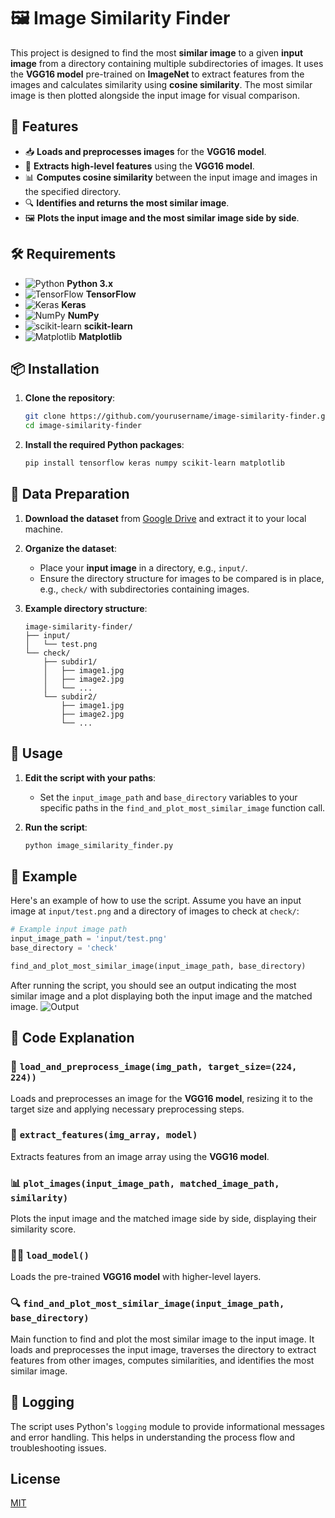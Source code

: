 
# 🖼️ Image Similarity Finder

This project is designed to find the most **similar image** to a given **input image** from a directory containing multiple subdirectories of images. It uses the **VGG16 model** pre-trained on **ImageNet** to extract features from the images and calculates similarity using **cosine similarity**. The most similar image is then plotted alongside the input image for visual comparison.

## 🌟 Features

- 📥 **Loads and preprocesses images** for the **VGG16 model**.
- 🧠 **Extracts high-level features** using the **VGG16 model**.
- 📊 **Computes cosine similarity** between the input image and images in the specified directory.
- 🔍 **Identifies and returns the most similar image**.
- 🖼️ **Plots the input image and the most similar image side by side**.

## 🛠️ Requirements

- ![Python](https://img.shields.io/badge/Python-3.x-blue.svg?logo=python&logoColor=white) **Python 3.x**
- ![TensorFlow](https://img.shields.io/badge/TensorFlow-2.x-orange.svg?logo=tensorflow&logoColor=white) **TensorFlow**
- ![Keras](https://img.shields.io/badge/Keras-2.x-red.svg?logo=keras&logoColor=white) **Keras**
- ![NumPy](https://img.shields.io/badge/NumPy-1.x-blue.svg?logo=numpy&logoColor=white) **NumPy**
- ![scikit-learn](https://img.shields.io/badge/scikit--learn-0.x-blue.svg?logo=scikit-learn&logoColor=white) **scikit-learn**
- ![Matplotlib](https://img.shields.io/badge/Matplotlib-3.x-blue.svg?logo=matplotlib&logoColor=white) **Matplotlib**

## 📦 Installation

1. **Clone the repository**:
    ```sh
    git clone https://github.com/yourusername/image-similarity-finder.git
    cd image-similarity-finder
    ```

2. **Install the required Python packages**:
    ```sh
    pip install tensorflow keras numpy scikit-learn matplotlib
    ```

## 📂 Data Preparation

1. **Download the dataset** from [Google Drive](https://drive.google.com/file/d/1UVSJ6h7r8pmOWYZkqWeAZ_YvwbFr1wV3/view) and extract it to your local machine.

2. **Organize the dataset**:
    - Place your **input image** in a directory, e.g., `input/`.
    - Ensure the directory structure for images to be compared is in place, e.g., `check/` with subdirectories containing images.

3. **Example directory structure**:
    ```
    image-similarity-finder/
    ├── input/
    │   └── test.png
    └── check/
        ├── subdir1/
        │   ├── image1.jpg
        │   ├── image2.jpg
        │   └── ...
        └── subdir2/
            ├── image1.jpg
            ├── image2.jpg
            └── ...
    ```

## 🚀 Usage

1. **Edit the script with your paths**:
    - Set the `input_image_path` and `base_directory` variables to your specific paths in the `find_and_plot_most_similar_image` function call.

2. **Run the script**:
    ```sh
    python image_similarity_finder.py
    ```

## 📝 Example

Here's an example of how to use the script. Assume you have an input image at `input/test.png` and a directory of images to check at `check/`:

```python
# Example input image path
input_image_path = 'input/test.png'
base_directory = 'check'

find_and_plot_most_similar_image(input_image_path, base_directory)
```

After running the script, you should see an output indicating the most similar image and a plot displaying both the input image and the matched image.
![Output](https://github.com/RF-UV-11/Handwritten-Math-Equation-Solver/blob/main/image-similarity-finder/output/output.png)
## 📜 Code Explanation

### 🔄 `load_and_preprocess_image(img_path, target_size=(224, 224))`

Loads and preprocesses an image for the **VGG16 model**, resizing it to the target size and applying necessary preprocessing steps.

### 🧬 `extract_features(img_array, model)`

Extracts features from an image array using the **VGG16 model**.

### 📊 `plot_images(input_image_path, matched_image_path, similarity)`

Plots the input image and the matched image side by side, displaying their similarity score.

### 🏋️‍♂️ `load_model()`

Loads the pre-trained **VGG16 model** with higher-level layers.

### 🔍 `find_and_plot_most_similar_image(input_image_path, base_directory)`

Main function to find and plot the most similar image to the input image. It loads and preprocesses the input image, traverses the directory to extract features from other images, computes similarities, and identifies the most similar image.

## 📑 Logging

The script uses Python's `logging` module to provide informational messages and error handling. This helps in understanding the process flow and troubleshooting issues.

## License

[MIT](https://choosealicense.com/licenses/mit/)
